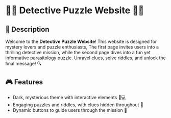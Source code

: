 # 🕵️‍♂️ Detective Puzzle Website 🕵️‍♀️

## 📝 Description
Welcome to the **Detective Puzzle Website**! This website is designed for mystery lovers and puzzle enthusiasts, The first page invites users into a thrilling detective mission, while the second page dives into a fun yet informative parasitology puzzle. Unravel clues, solve riddles, and unlock the final message! 🔍

## 🎮 Features
- Dark, mysterious theme with interactive elements 🖤💻
- Engaging puzzles and riddles, with clues hidden throughout 🧩
- Dynamic buttons to guide users through the mission 🚪


